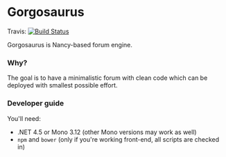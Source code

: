 # Gorgosaurus

Travis: [![Build Status](https://travis-ci.org/arthur-peka/Gorgosaurus.svg?branch=master)](https://travis-ci.org/arthur-pekargosaurus)

Gorgosaurus is Nancy-based forum engine. 

### Why?

The goal is to have a minimalistic forum with clean code which can be deployed with smallest possible effort.

### Developer guide

You'll need:
* .NET 4.5 or Mono 3.12 (other Mono versions may work as well)
* `npm` and `bower` (only if you're working front-end, all scripts are checked in)
